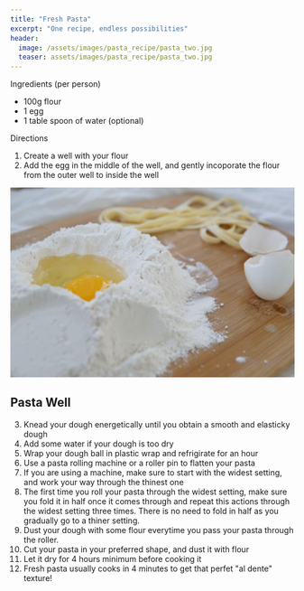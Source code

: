 ```yaml
---
title: "Fresh Pasta"
excerpt: "One recipe, endless possibilities"
header:
  image: /assets/images/pasta_recipe/pasta_two.jpg
  teaser: assets/images/pasta_recipe/pasta_two.jpg
---
```

Ingredients (per person)

* 100g flour
* 1 egg
* 1 table spoon of water (optional)

Directions

1. Create a well with your flour 
2. Add the egg in the middle of the well, and gently incoporate the flour from the outer well to inside the well

![nope](/assets/images/pasta_recipe/pasta_one.jpg)
## Pasta Well

3. Knead your dough energetically until you obtain a smooth and elasticky dough
4. Add some water if your dough is too dry
5. Wrap your dough ball in plastic wrap and refrigirate for an hour
6. Use a pasta rolling machine or a roller pin to flatten your pasta
7. If you are using a machine, make sure to start with the widest setting, and work your way through the thinest one
8. The first time you roll your pasta through the widest setting, make sure you fold it in half once it comes through and repeat this actions through the widest setting three times. There is no need to fold in half as you gradually go to a thiner setting. 
9. Dust your dough with some flour everytime you pass your pasta through the roller.
10. Cut your pasta in your preferred shape, and dust it with flour 
11. Let it dry for 4 hours minimum before cooking it 
12. Fresh pasta usually cooks in 4 minutes to get that perfet "al dente" texture! 
